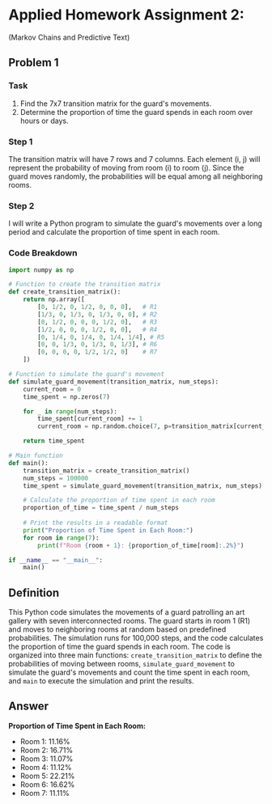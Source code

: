 # Applied Homework Assignment 2: 
(Markov Chains and Predictive Text)

## Problem 1

### Task
1. Find the 7x7 transition matrix for the guard's movements.
2. Determine the proportion of time the guard spends in each room over hours or days.

### Step 1
The transition matrix will have 7 rows and 7 columns. Each element (i, j) will represent the probability of moving from room \(i\) to room \(j\). Since the guard moves randomly, the probabilities will be equal among all neighboring rooms.

### Step 2
I will write a Python program to simulate the guard's movements over a long period and calculate the proportion of time spent in each room.

### Code Breakdown
```python
import numpy as np

# Function to create the transition matrix
def create_transition_matrix():
    return np.array([
        [0, 1/2, 0, 1/2, 0, 0, 0],   # R1
        [1/3, 0, 1/3, 0, 1/3, 0, 0], # R2
        [0, 1/2, 0, 0, 0, 1/2, 0],   # R3
        [1/2, 0, 0, 0, 1/2, 0, 0],   # R4
        [0, 1/4, 0, 1/4, 0, 1/4, 1/4], # R5
        [0, 0, 1/3, 0, 1/3, 0, 1/3], # R6
        [0, 0, 0, 0, 1/2, 1/2, 0]    # R7
    ])

# Function to simulate the guard's movement
def simulate_guard_movement(transition_matrix, num_steps):
    current_room = 0
    time_spent = np.zeros(7)

    for _ in range(num_steps):
        time_spent[current_room] += 1
        current_room = np.random.choice(7, p=transition_matrix[current_room])

    return time_spent

# Main function
def main():
    transition_matrix = create_transition_matrix()
    num_steps = 100000
    time_spent = simulate_guard_movement(transition_matrix, num_steps)

    # Calculate the proportion of time spent in each room
    proportion_of_time = time_spent / num_steps
    
    # Print the results in a readable format
    print("Proportion of Time Spent in Each Room:")
    for room in range(7):
        print(f"Room {room + 1}: {proportion_of_time[room]:.2%}")

if __name__ == "__main__":
    main()
```

## Definition
This Python code simulates the movements of a guard patrolling an art gallery with seven interconnected rooms. The guard starts in room 1 (R1) and moves to neighboring rooms at random based on predefined probabilities. The simulation runs for 100,000 steps, and the code calculates the proportion of time the guard spends in each room. The code is organized into three main functions: `create_transition_matrix` to define the probabilities of moving between rooms, `simulate_guard_movement` to simulate the guard's movements and count the time spent in each room, and `main` to execute the simulation and print the results.

## Answer
**Proportion of Time Spent in Each Room:**
- Room 1: 11.16%
- Room 2: 16.71%
- Room 3: 11.07%
- Room 4: 11.12%
- Room 5: 22.21%
- Room 6: 16.62%
- Room 7: 11.11%